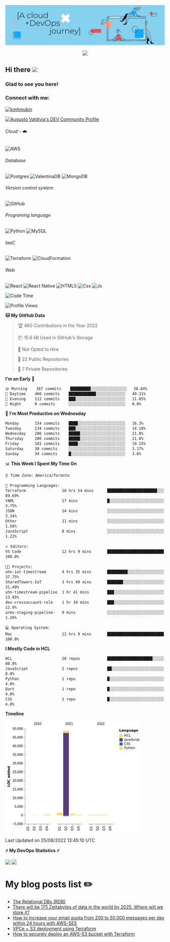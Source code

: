 ![Banner](https://github.com/ValAug/ValAug/blob/master/cover.png)

<!-- retro visitor counter -->
<p align="center"> 
  <img src="https://profile-counter.glitch.me/{ValAug}/count.svg" />
</p>



<!-- welcome message -->
<h2>Hi there <img src="https://media.giphy.com/media/hvRJCLFzcasrR4ia7z/giphy.gif" width="25px"></h2>

<h3>Glad to see you here!</h3>


<!-- Connect with me -->
<h3 align="left">Connect with me:</h3>
<p align="left">
<a href="https://www.linkedin.com/in/augustovaldivia/" target="blank"><img align="center" src="https://github.com/kmhmubin/kmhmubin/blob/master/assets/linkedin.svg" alt="kmhmubin" height="30" width="30" /></a>
</p>

<a href="https://dev.to/valaug">
  <img src="https://d2fltix0v2e0sb.cloudfront.net/dev-badge.svg" alt="Augusto Valdivia's DEV Community Profile" height="30" width="30">
</a>


###### Cloud - :cloud:

![AWS](https://img.shields.io/badge/AWS-%23FF9900.svg?style=for-the-badge&logo=amazon-aws&logoColor=white)


###### Database

![Postgres](https://img.shields.io/badge/postgres-%23316192.svg?style=for-the-badge&logo=postgresql&logoColor=white)
![ValentinaDB](https://img.shields.io/badge/-ValentinaDB-000000?style=flat&logo=ValentinaDB&logoColor=336791)
![MongoDB](https://img.shields.io/badge/MongoDB-%234ea94b.svg?style=for-the-badge&logo=mongodb&logoColor=white)


###### Version control system

![GitHub](https://img.shields.io/badge/github-%23121011.svg?style=for-the-badge&logo=github&logoColor=white)

###### Programing language
![Python](https://img.shields.io/badge/python-3670A0?style=for-the-badge&logo=python&logoColor=ffdd54)
![MySQL](https://img.shields.io/badge/mysql-%2300f.svg?style=for-the-badge&logo=mysql&logoColor=white)


###### IaaC
![Terraform](https://img.shields.io/badge/terraform-%235835CC.svg?style=for-the-badge&logo=terraform&logoColor=white)
![CloudFormation](https://img.shields.io/badge/-CloudFormation-000000?style=flat&logo=Color=FF9900)

###### Web
![React](https://img.shields.io/badge/react-%2320232a.svg?style=for-the-badge&logo=react&logoColor=%2361DAFB)
![React Native](https://img.shields.io/badge/react_native-%2320232a.svg?style=for-the-badge&logo=react&logoColor=%2361DAFB)
![HTML5](https://img.shields.io/badge/html5-%23E34F26.svg?style=for-the-badge&logo=html5&logoColor=white)
![Css](https://img.shields.io/badge/-Css-000000?style=flat&logo=Css)
![Js](https://img.shields.io/badge/-Js-000000?style=flat&logo=Js)

<!--START_SECTION:waka-->
![Code Time](http://img.shields.io/badge/Code%20Time-542%20hrs%2030%20mins-blue)

![Profile Views](http://img.shields.io/badge/Profile%20Views-163-blue)

**🐱 My GitHub Data** 

> 🏆 460 Contributions in the Year 2022
 > 
> 📦 15.6 kB Used in GitHub's Storage 
 > 
> 🚫 Not Opted to Hire
 > 
> 📜 22 Public Repositories 
 > 
> 🔑 7 Private Repositories  
 > 
**I'm an Early 🐤** 

```text
🌞 Morning    367 commits    █████████░░░░░░░░░░░░░░░░   38.84% 
🌆 Daytime    466 commits    ████████████░░░░░░░░░░░░░   49.31% 
🌃 Evening    112 commits    ███░░░░░░░░░░░░░░░░░░░░░░   11.85% 
🌙 Night      0 commits      ░░░░░░░░░░░░░░░░░░░░░░░░░   0.0%

```
📅 **I'm Most Productive on Wednesday** 

```text
Monday       154 commits    ████░░░░░░░░░░░░░░░░░░░░░   16.3% 
Tuesday      134 commits    ███░░░░░░░░░░░░░░░░░░░░░░   14.18% 
Wednesday    206 commits    █████░░░░░░░░░░░░░░░░░░░░   21.8% 
Thursday     206 commits    █████░░░░░░░░░░░░░░░░░░░░   21.8% 
Friday       181 commits    ████░░░░░░░░░░░░░░░░░░░░░   19.15% 
Saturday     30 commits     ░░░░░░░░░░░░░░░░░░░░░░░░░   3.17% 
Sunday       34 commits     █░░░░░░░░░░░░░░░░░░░░░░░░   3.6%

```


📊 **This Week I Spent My Time On** 

```text
⌚︎ Time Zone: America/Toronto

💬 Programming Languages: 
Terraform                10 hrs 54 mins      ██████████████████████░░░   89.69% 
YAML                     27 mins             █░░░░░░░░░░░░░░░░░░░░░░░░   3.75% 
JSON                     24 mins             ░░░░░░░░░░░░░░░░░░░░░░░░░   3.34% 
Other                    11 mins             ░░░░░░░░░░░░░░░░░░░░░░░░░   1.58% 
JavaScript               8 mins              ░░░░░░░░░░░░░░░░░░░░░░░░░   1.22%

🔥 Editors: 
VS Code                  12 hrs 9 mins       █████████████████████████   100.0%

🐱‍💻 Projects: 
uhn-iot-timestream       4 hrs 35 mins       █████████░░░░░░░░░░░░░░░░   37.75% 
SharedTowers-IoT         3 hrs 49 mins       ███████░░░░░░░░░░░░░░░░░░   31.49% 
uhn-timestream-pipeline  1 hr 41 mins        ███░░░░░░░░░░░░░░░░░░░░░░   13.95% 
dev-crossaccaunt-role    1 hr 34 mins        ███░░░░░░░░░░░░░░░░░░░░░░   12.9% 
arms-staging-pipeline-   9 mins              ░░░░░░░░░░░░░░░░░░░░░░░░░   1.26%

💻 Operating System: 
Mac                      12 hrs 9 mins       █████████████████████████   100.0%

```

**I Mostly Code in HCL** 

```text
HCL                      20 repos            ████████████████████░░░░░   80.0% 
JavaScript               2 repos             ██░░░░░░░░░░░░░░░░░░░░░░░   8.0% 
Python                   1 repo              █░░░░░░░░░░░░░░░░░░░░░░░░   4.0% 
Dart                     1 repo              █░░░░░░░░░░░░░░░░░░░░░░░░   4.0% 
CSS                      1 repo              █░░░░░░░░░░░░░░░░░░░░░░░░   4.0%

```


**Timeline**

![Chart not found](https://raw.githubusercontent.com/ValAug/ValAug/master/charts/bar_graph.png) 


 Last Updated on 25/08/2022 13:45:10 UTC
<!--END_SECTION:waka-->

<!-- GitHub stats -->
<b>⚡ My DevOps Statistics ⚡</b>

<!-- GitHub Stats -->
<img height="180em" src="https://github-readme-stats.vercel.app/api?username=ValAug&show_icons=true&hide_border=true" />

<!-- Most Used Languages -->
<img height="180em" src="https://github-readme-stats.vercel.app/api/top-langs/?username=ValAug&exclude_repo=KNN-Image-Classification&show_icons=true&hide_border=true&layout=compact&langs_count=8"/>
</p>

# My blog posts list :pencil2:
<!-- BLOG-POST-LIST:START -->
- [The Relational DBs &lpar;RDB&rpar;](https://dev.to/aws-builders/the-relational-dbs-rdb-1lf2)
- [There will be 175 Zettabytes of data in the world by 2025. Where will we store it?](https://dev.to/aws-builders/there-will-be-175-zettabytes-of-data-in-the-world-by-2025-where-will-we-store-it-1ck4)
- [How to increase your email quota from 200 to 50,000 messages per day within 24 hours with AWS-SES](https://dev.to/aws-builders/how-to-increase-your-email-quota-from-200-to-50000-messages-per-day-within-24-hours-with-aws-ses-j53)
- [VPCe + S3 deployment using Terraform](https://dev.to/aws-builders/vpce-s3-deployment-using-terraform-12n0)
- [How to securely deploy an AWS-S3 bucket with Terraform](https://dev.to/aws-builders/how-to-securely-deploy-an-aws-s3-bucket-with-terraform-27lp)
<!-- BLOG-POST-LIST:END -->

<!--
**ValAug/ValAug** is a ✨ _special_ ✨ repository because its `README.md` (this file) appears on your GitHub profile.

Here are some ideas to get you started:

- 🔭 I’m currently working on ...
- 🌱 I’m currently learning ...
- 👯 I’m looking to collaborate on ...
- 🤔 I’m looking for help with ...
- 💬 Ask me about ...
- 📫 How to reach me: ...
- 😄 Pronouns: ...
- ⚡ Fun fact: ...
-->
